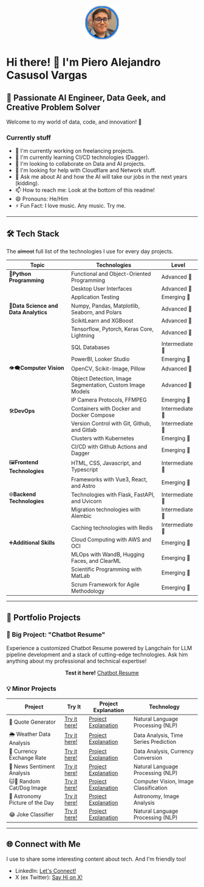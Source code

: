 <p align="center">
  <img src="assets/profile.png" alt="Piero Casusol">
</p>

# Hi there! 👋 I'm Piero Alejandro Casusol Vargas

## 🚀 Passionate AI Engineer, Data Geek, and Creative Problem Solver

Welcome to my world of data, code, and innovation! 🌟

### Currently stuff

- 🔭 I'm currently working on freelancing projects.
- 🌱 I'm currently learning CI/CD technologies (Dagger).
- 👯 I'm looking to collaborate on Data and AI projects.
- 🤔 I'm looking for help with Cloudflare and Network stuff.
- 💬 Ask me about AI and how the AI will take our jobs in the next years (kidding).
- 📫 How to reach me: Look at the bottom of this readme!
- 😄 Pronouns: He/Him
- ⚡ Fun Fact: I love music. Any music. Try me.

___

## 🛠️ Tech Stack
The ~~almost~~ full list of the technologies I use for every day projects.

| Topic                            | Technologies                                               | Level              |
|----------------------------------|------------------------------------------------------------|--------------------|
| 🐍**Python Programming**             | Functional and Object-Oriented Programming                | Advanced 🚀         |
|                                   | Desktop User Interfaces                                     | Advanced 🚀         |
|                                   | Application Testing                                        | Emerging 🌱        |
| 🧪**Data Science and Data Analytics**  | Numpy, Pandas, Matplotlib, Seaborn, and Polars            | Advanced 🚀         |
|                                   | ScikitLearn and XGBoost                                    | Advanced 🚀         |
|                                   | Tensorflow, Pytorch, Keras Core, Lightning                | Advanced 🚀         |
|                                   | SQL Databases                                              | Intermediate 🧐    |
|                                   | PowerBI, Looker Studio                                     | Emerging 🌱        |
| 👁‍🗨**Computer Vision**                  | OpenCV, Scikit-Image, Pillow                               | Advanced 🚀         |
|                                   | Object Detection, Image Segmentation, Custom Image Models | Advanced 🚀         |
|                                   | IP Camera Protocols, FFMPEG                               | Emerging 🌱        |
| 🛠️**DevOps**                          | Containers with Docker and Docker Compose                 | Intermediate 🧐    |
|                                   | Version Control with Git, Github, and Gitlab              | Intermediate 🧐    |
|                                   | Clusters with Kubernetes                                   | Emerging 🌱        |
|                                   | CI/CD with Github Actions and Dagger                       | Emerging 🌱        |
| 🖼️**Frontend Technologies**             | HTML, CSS, Javascript, and Typescript                      | Intermediate 🧐    |
|                                   | Frameworks with Vue3, React, and Astro                     | Emerging 🌱        |
| 🌐**Backend Technologies**              | Technologies with Flask, FastAPI, and Uvicorn              | Intermediate 🧐    |
|                                   | Migration technologies with Alembic                        | Intermediate 🧐    |
|                                   | Caching technologies with Redis                           | Intermediate 🧐    |
| ➕**Additional Skills**                | Cloud Computing with AWS and OCI                          | Emerging 🌱        |
|                                   | MLOps with WandB, Hugging Faces, and ClearML               | Emerging 🌱        |
|                                   | Scientific Programming with MatLab                         | Emerging 🌱        |
|                                   | Scrum Framework for Agile Methodology                      | Emerging 🌱        |

___
## 🎨 Portfolio Projects

### 💼 Big Project: "Chatbot Resume"
Experience a customized Chatbot Resume powered by Langchain for LLM pipeline development and a stack of cutting-edge technologies. Ask him anything about my professional and technical expertise!
<p align="center">
<strong>Test it here!</strong> <a href="#">Chatbot Resume</a>
</p>

### 💡 Minor Projects

| Project                     | Try It                                          | Project Explanation                       | Technology                              |
|-----------------------------|----------------------------------------------------|--------------------------------------------|-----------------------------------------|
| 📜 Quote Generator             | [Try it here!](#)                                   | [Project Explanation](#)                  | Natural Language Processing (NLP)     |
| 🌦️ Weather Data Analysis       | [Try it here!](#)                                   | [Project Explanation](#)                  | Data Analysis, Time Series Prediction  |
| 💱 Currency Exchange Rate      | [Try it here!](#)                                   | [Project Explanation](#)                  | Data Analysis, Currency Conversion     |
| 📰 News Sentiment Analysis     | [Try it here!](#)                                   | [Project Explanation](#)                  | Natural Language Processing (NLP)     |
| 🐱🐶 Random Cat/Dog Image       | [Try it here!](#)                                   | [Project Explanation](#)                  | Computer Vision, Image Classification  |
| 🌌 Astronomy Picture of the Day| [Try it here!](#)                                   | [Project Explanation](#)                  | Astronomy, Image Analysis               |
| 😂 Joke Classifier             | [Try it here!](#)                                   | [Project Explanation](#)                  | Natural Language Processing (NLP)     |
___


## 🌐 Connect with Me
I use to share some interesting content about tech. And I'm friendly too!

- LinkedIn: [Let's Connect!](https://www.linkedin.com/in/pierocasusol/)
- X (ex Twitter): [Say Hi on X!](https://twitter.com/PieroCV8)